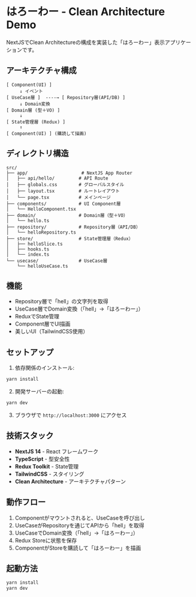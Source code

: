 # はろーわー - Clean Architecture Demo

NextJSでClean Architectureの構成を実装した「はろーわー」表示アプリケーションです。

## アーキテクチャ構成

```
[ Component(UI) ] 
     ↓ イベント
[ UseCase層 ]  ----→ [ Repository層(API/DB) ]
     ↓ Domain変換
[ Domain層 (型＋VO) ]
     ↓
[ State管理層 (Redux) ]
     ↑
[ Component(UI) ] (購読して描画)
```

## ディレクトリ構造

```
src/
├── app/                    # NextJS App Router
│   ├── api/hello/         # API Route
│   ├── globals.css        # グローバルスタイル
│   ├── layout.tsx         # ルートレイアウト
│   └── page.tsx           # メインページ
├── components/            # UI Component層
│   └── HelloComponent.tsx
├── domain/                # Domain層（型＋VO）
│   └── hello.ts
├── repository/            # Repository層（API/DB）
│   └── helloRepository.ts
├── store/                 # State管理層（Redux）
│   ├── helloSlice.ts
│   ├── hooks.ts
│   └── index.ts
└── usecase/               # UseCase層
    └── helloUseCase.ts
```

## 機能

- Repository層で「hell」の文字列を取得
- UseCase層でDomain変換（「hell」→「はろーわー」）
- ReduxでState管理
- Component層でUI描画
- 美しいUI（TailwindCSS使用）

## セットアップ

1. 依存関係のインストール:
```bash
yarn install
```

2. 開発サーバーの起動:
```bash
yarn dev
```

3. ブラウザで `http://localhost:3000` にアクセス

## 技術スタック

- **NextJS 14** - React フレームワーク
- **TypeScript** - 型安全性
- **Redux Toolkit** - State管理
- **TailwindCSS** - スタイリング
- **Clean Architecture** - アーキテクチャパターン

## 動作フロー

1. Componentがマウントされると、UseCaseを呼び出し
2. UseCaseがRepositoryを通じてAPIから「hell」を取得
3. UseCaseでDomain変換（「hell」→「はろーわー」）
4. Redux Storeに状態を保存
5. ComponentがStoreを購読して「はろーわー」を描画

## 起動方法

```bash
yarn install
yarn dev
```

